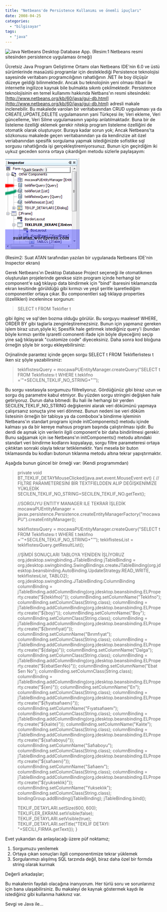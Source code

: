 ```yaml
---
title: "Netbeans'de Persistence Kullanımı ve önemli ipuçları"
date: 2008-04-25
categories: 
  - "bilgisayar"
tags: 
  - "java"
---
```


![Java Netbeans Desktop Database App.](/images/running-app.png) (Resim:1 Netbeans resmi sitesinden persistence uygulaması örneği)

Ücretsiz Java Program Geliştirme Ortamı olan Netbeans IDE'nin 6.0 ve üstü sürümlerinde masaüstü programlar için desteklediği Persistence teknolojisi sayesinde veritabanı programcılığının rahatlığının .NET ile boy ölçüşür düzeye geldiği bilinmektedir. Ancak bu teknolojinin yeni olması itibari ile internette ingilizce kaynak bile bulmakta sıkıntı çekilmektedir. Persistence teknolojisinin en temel kullanımı hakkında Netbans'ın resmi sitesindeki: [http://www.netbeans.org/kb/60/java/gui-db.html](http://www.netbeans.org/kb/60/java/gui-db.html) adresli makale inclenebilir. Bu makalede varolan bir veritabanından CRUD uygulaması ya da CREATE,UPDATE,DELETE uygulamasının yani Türkçesi ile; Veri ekleme, Veri güncelleme, Veri Silme uygulamasının yapılışı anlatılmaktadır. Buna bir de listeleme özelliği eklemek gerekir nitekip program listeleme özelliğini de otomatik olarak oluşturuyor. Buraya kadar sorun yok; Ancak Netbeans'ta sözkonusu makalede geçen veritabanından ya da kendinzize ait özel veriabanından spesifik sorgulama yapmak istediğinizde sofistike sql sorgusu rahatlığında işi gerçekleştiremiyorsunuz. Bunun için geçirdiğim iki uykuz geceden sonra ortaya çıkardığım metodu sizlerle paylaşayım:

[![Netbeans\'de persistence kullanımı](/images/netbeans_persistence.png)](http://suatatan.wordpress.com/wp-content/uploads/2008/04/netbeans_persistence.png)

(Resim2: Suat ATAN tarafından yazılan bir uygulanada Netbeans IDE'nin Inspector ekranı)

Gerek Netbeans'ın Desktop Database Project seçeneği ile otomatikmen oluşturulan projelerinde gerekse sizin program içinde herhangi bir component'e sağ tıklayıp data bindirmek için "bind" ibaresini tıklamanızda ekran kesitinde görüldüğü gibi kırmızı ve yeşil şeritle işaretlediğim componentler ortaya çıkar. Bu componentleri sağ tıklayıp properties (özellikleri) incelenince sorgunun:

> SELECT t FROM Teklıfler t

gibi ilginç ve sql'den bozma olduğu görülür. Bu sorguyu maalesef WHERE, ORDER BY gibi taglarla zenginleştiremezsiniz. Bunun için yapmanız gereken işlem biraz uzun,şöyle ki; Spesifik hale getirmek istediğiniz query'i (bundan böyle kırmızı şeritle işraretli comonenti ifade için böyle diyeceğim) seçip yine sağ tıklayarak "customize code" diyeceksiniz. Daha sonra kod bloğuna örneğin şöyle bir sorgu ekleyebilirsiniz:

Orjinalinde parantez içinde geçen sorgu SELECT t FROM Teklıflerlıstesı t iken siz şöyle yazabilirsiniz:

> teklıflıstesıQuery = mocawaPUEntityManager.createQuery("SELECT t FROM Teklıflıstesı t WHERE t.teklıfno ='"+SECILEN\_TEKLIF\_NO\_STRING+"'");

Bu sorgu vasıtasıyla sorgumuzu filitreliyoruz. Gördüğünüz gibi biraz uzun ve sorgu dış parametre kabul etmiyor. Bu yüzden sorgu stringini değişken hale getiriyoruz. Durun daha bitmedi: Bu hali ile herhangi bir yerden SECILEN\_TEKLIF\_NO\_STRING değişkenini alarak veri dökümünü yapmaya çalışırsanız sonuçta yine veri dönmez. Bunun nedeni ise veri döküm listesinin örneğin bir tabloya ya da combobox'a bindirme işleminin Netbeans'ın standart programı içinde initComponents() metodu içinde kalması ya da bir kereye mahsus program başında çalıştırılması işidir. Bu derdi de aşmak için verilerin ilgili component'e bir daha bindirilmesi gerekir. Bunu sağşamak için ise Netbeans'ın initComponents() metodu altındaki standart veri bindirme kodlarını kopyalayıp, sorgu filtre parameteresi ortaya çıktıktan sonraki olayla tekrar tetiklemektir. Yani mesela bir buton tıklamasında bu kodları butonun tıklanma metodu altına tekrar yapıştırmaktır.

Aşağıda bunun güncel bir örneği var: (Kendi programımdan)

> private void BT\_TEKLIF\_DETAYMouseClicked(java.awt.event.MouseEvent evt) { // FİLTRE PARAMETERESİNİ BİR TEXTFİELDDEN ALIP DEĞİŞKENİMİZE YÜKLEDİK SECILEN\_TEKLIF\_NO\_STRING=SECILEN\_TEKLIF\_NO.getText();
> 
> //SORGUYU ENTITY MANAGER ILE TEKRAR İŞLEDİK mocawaPUEntityManager = javax.persistence.Persistence.createEntityManagerFactory("mocawaPU").createEntityManager();
> 
> teklıflıstesıQuery = mocawaPUEntityManager.createQuery("SELECT t FROM Teklıflıstesı t WHERE t.teklıfno ='"+SECILEN\_TEKLIF\_NO\_STRING+"'"); teklıflıstesıList = teklıflıstesıQuery.getResultList();
> 
> //ŞİMDİ SONUÇLARI TABLOYA YENİDEN İŞLİYORUZ org.jdesktop.swingbinding.JTableBinding jTableBinding = org.jdesktop.swingbinding.SwingBindings.createJTableBinding(org.jdesktop.beansbinding.AutoBinding.UpdateStrategy.READ\_WRITE, teklıflıstesıList, TABLO2); org.jdesktop.swingbinding.JTableBinding.ColumnBinding columnBinding = jTableBinding.addColumnBinding(org.jdesktop.beansbinding.ELProperty.create("${teklıfno}")); columnBinding.setColumnName("Teklıfno"); columnBinding.setColumnClass(String.class); columnBinding = jTableBinding.addColumnBinding(org.jdesktop.beansbinding.ELProperty.create("${boy}")); columnBinding.setColumnName("Boy"); columnBinding.setColumnClass(String.class); columnBinding = jTableBinding.addColumnBinding(org.jdesktop.beansbinding.ELProperty.create("${bırımfıyat}")); columnBinding.setColumnName("Bırımfıyat"); columnBinding.setColumnClass(String.class); columnBinding = jTableBinding.addColumnBinding(org.jdesktop.beansbinding.ELProperty.create("${dalga}")); columnBinding.setColumnName("Dalga"); columnBinding.setColumnClass(String.class); columnBinding = jTableBinding.addColumnBinding(org.jdesktop.beansbinding.ELProperty.create("${ebatSerıNo}")); columnBinding.setColumnName("Ebat Serı No"); columnBinding.setColumnClass(String.class); columnBinding = jTableBinding.addColumnBinding(org.jdesktop.beansbinding.ELProperty.create("${en}")); columnBinding.setColumnName("En"); columnBinding.setColumnClass(String.class); columnBinding = jTableBinding.addColumnBinding(org.jdesktop.beansbinding.ELProperty.create("${fıyatsafıaenı}")); columnBinding.setColumnName("Fıyatsafıaenı"); columnBinding.setColumnClass(String.class); columnBinding = jTableBinding.addColumnBinding(org.jdesktop.beansbinding.ELProperty.create("${kalıte}")); columnBinding.setColumnName("Kalıte"); columnBinding.setColumnClass(String.class); columnBinding = jTableBinding.addColumnBinding(org.jdesktop.beansbinding.ELProperty.create("${safıaboyu}")); columnBinding.setColumnName("Safıaboyu"); columnBinding.setColumnClass(String.class); columnBinding = jTableBinding.addColumnBinding(org.jdesktop.beansbinding.ELProperty.create("${safıaenı}")); columnBinding.setColumnName("Safıaenı"); columnBinding.setColumnClass(String.class); columnBinding = jTableBinding.addColumnBinding(org.jdesktop.beansbinding.ELProperty.create("${yukseklık}")); columnBinding.setColumnName("Yukseklık"); columnBinding.setColumnClass(String.class); bindingGroup.addBinding(jTableBinding); jTableBinding.bind();
> 
> TEKLIF\_DETAYLARI.setSize(600, 600); TEKLIFLER\_EKRANI.setVisible(false); TEKLIF\_DETAYLARI.setVisible(true); TEKLIF\_DETAYLARI.setTitle("TEKLİF DETAYI: "+SECILI\_FIRMA.getText()); }

Evet yukarıdan da anlaşılacağı üzere püf noktamız;

1. Sorgumuzu yenilemek
2. Ortaya çıkan sonuçları ilgili componentimize tekrar yüklemek
3. Sorgularımızı alışılmış SQL tarzında değil, biraz daha özel bir formda string olarak kurmak

Değerli arkadaşlar;

Bu makalenin faydalı olacağına inanıyorum. Her türlü soru ve sorunlarınız için bana ulaşabilirsiniz. Bu makaleyi de kaynak göstermek kaydı ile istediğiniz gibi kullanma hakkınız var.

Sevgi ve Java ile...
